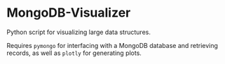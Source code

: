 # MongoDB-Visualizer

Python script for visualizing large data structures.

Requires `pymongo` for interfacing with a MongoDB database and retrieving records, as well as `plotly` for generating plots.
